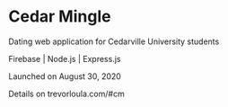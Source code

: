 # Cedar Mingle
Dating web application for Cedarville University students

Firebase | Node.js | Express.js

Launched on August 30, 2020

Details on trevorloula.com/#cm
